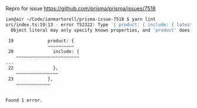 Repro for issue https://github.com/prisma/prisma/issues/7518

```bash
ian@air ~/Code/ianmartorell/prisma-issue-7518 $ yarn lint
src/index.ts:19:13 - error TS2322: Type '{ product: { include: { latestUpdate: true; }; }; }' is not assignable to type 'ProductInclude'.
  Object literal may only specify known properties, and 'product' does not exist in type 'ProductInclude'.

 19             product: {
                ~~~~~~~~~~
 20               include: {
    ~~~~~~~~~~~~~~~~~~~~~~~~
...
 22               },
    ~~~~~~~~~~~~~~~~
 23             },
    ~~~~~~~~~~~~~


Found 1 error.
```
